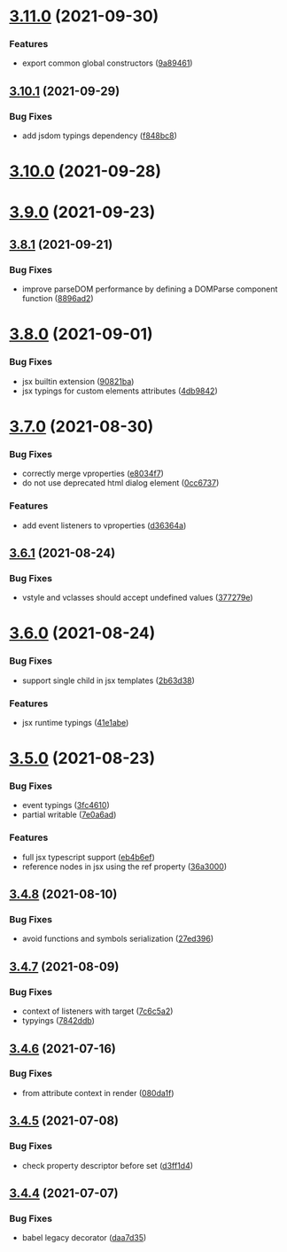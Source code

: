 # [3.11.0](https://github.com/chialab/dna/compare/v3.10.1...v3.11.0) (2021-09-30)


### Features

* export common global constructors ([9a89461](https://github.com/chialab/dna/commit/9a894617100b76bbc1726c8f751e1168b83bee52))

## [3.10.1](https://github.com/chialab/dna/compare/v3.10.0...v3.10.1) (2021-09-29)


### Bug Fixes

* add jsdom typings dependency ([f848bc8](https://github.com/chialab/dna/commit/f848bc8544b09767d73cc3333a571530f970f427))

# [3.10.0](https://github.com/chialab/dna/compare/v3.9.0...v3.10.0) (2021-09-28)

# [3.9.0](https://github.com/chialab/dna/compare/v3.8.1...v3.9.0) (2021-09-23)

## [3.8.1](https://github.com/chialab/dna/compare/v3.8.0...v3.8.1) (2021-09-21)


### Bug Fixes

* improve parseDOM performance by defining a DOMParse component function ([8896ad2](https://github.com/chialab/dna/commit/8896ad201b49f7062bc2ec34611520624df5acaa))

# [3.8.0](https://github.com/chialab/dna/compare/v3.7.0...v3.8.0) (2021-09-01)


### Bug Fixes

* jsx builtin extension ([90821ba](https://github.com/chialab/dna/commit/90821ba80125e914875d6d218b066cea84ab7539))
* jsx typings for custom elements attributes ([4db9842](https://github.com/chialab/dna/commit/4db98428e52f828113b8a326c5de0a34316d03a3))

# [3.7.0](https://github.com/chialab/dna/compare/v3.6.1...v3.7.0) (2021-08-30)


### Bug Fixes

* correctly merge vproperties ([e8034f7](https://github.com/chialab/dna/commit/e8034f70716a21a25a2ce079169d90cd8d0eb6bf))
* do not use deprecated html dialog element ([0cc6737](https://github.com/chialab/dna/commit/0cc673791ff64e7b10d2d2616a8458216d21d9bd))


### Features

* add event listeners to vproperties ([d36364a](https://github.com/chialab/dna/commit/d36364aa6abfd90cc31c8a268b2032d62a1adb0b))

## [3.6.1](https://github.com/chialab/dna/compare/v3.6.0...v3.6.1) (2021-08-24)


### Bug Fixes

* vstyle and vclasses should accept undefined values ([377279e](https://github.com/chialab/dna/commit/377279ee51a2098320e813be125e3f1caceacb27))

# [3.6.0](https://github.com/chialab/dna/compare/v3.5.0...v3.6.0) (2021-08-24)


### Bug Fixes

* support single child in jsx templates ([2b63d38](https://github.com/chialab/dna/commit/2b63d38bdf88cb05930c016267684b56a98da123))


### Features

* jsx runtime typings ([41e1abe](https://github.com/chialab/dna/commit/41e1abee06bb06242982a2ad869c37dd27989a65))

# [3.5.0](https://github.com/chialab/dna/compare/v3.4.8...v3.5.0) (2021-08-23)


### Bug Fixes

* event typings ([3fc4610](https://github.com/chialab/dna/commit/3fc4610ef3875ab7e09f34ea579f9de13cd3c8d8))
* partial writable ([7e0a6ad](https://github.com/chialab/dna/commit/7e0a6ade79fb4d8c0c56ae63b1a5d4dadfaa9e51))


### Features

* full jsx typescript support ([eb4b6ef](https://github.com/chialab/dna/commit/eb4b6efa0c47a8dd9afe72a0dec86b2b277aaaa3))
* reference nodes in jsx using the ref property ([36a3000](https://github.com/chialab/dna/commit/36a3000a543cda34e1e809bb609572dbb4fef27c))

## [3.4.8](https://github.com/chialab/dna/compare/v3.4.7...v3.4.8) (2021-08-10)


### Bug Fixes

* avoid functions and symbols serialization ([27ed396](https://github.com/chialab/dna/commit/27ed396d0f267b0eff41d57b448bd00140992984))

## [3.4.7](https://github.com/chialab/dna/compare/v3.4.6...v3.4.7) (2021-08-09)


### Bug Fixes

* context of listeners with target ([7c6c5a2](https://github.com/chialab/dna/commit/7c6c5a267da662116cae0a6993d755d4bb6c9f99))
* typyings ([7842ddb](https://github.com/chialab/dna/commit/7842ddba9e18663de94943254d0db028ff2003b9))

## [3.4.6](https://github.com/chialab/dna/compare/v3.4.5...v3.4.6) (2021-07-16)


### Bug Fixes

* from attribute context in render ([080da1f](https://github.com/chialab/dna/commit/080da1f7385060b9e9016bb1972259899087a81b))

## [3.4.5](https://github.com/chialab/dna/compare/v3.4.4...v3.4.5) (2021-07-08)


### Bug Fixes

* check property descriptor before set ([d3ff1d4](https://github.com/chialab/dna/commit/d3ff1d44fd2e6dc34840c2750cfd7dda6a3aca5c))

## [3.4.4](https://github.com/chialab/dna/compare/v3.4.3...v3.4.4) (2021-07-07)


### Bug Fixes

* babel legacy decorator ([daa7d35](https://github.com/chialab/dna/commit/daa7d35881fb944cb8503526c5a55f2dccdccb44))

